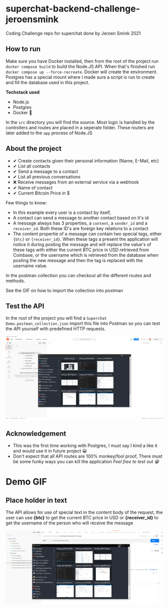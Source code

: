 # superchat-backend-challenge-jeroensmink
Coding Challenge repo for superchat done by Jeroen Smink 2021

## How to run
Make sure you have Docker installed, then from the root of the project run `docker compose build` to build the Node.JS API. When that's finished run `docker compose up --force-recreate`. Docker will create the environment. Postgres has a special mount where I made sure a script is run to create and fill the database used in this project.

**Techstack used**
- Node.js
- Postgres
- Docker 🐳

In the `src` directory you will find the source. Most logic is handled by the controllers and routes are placed in a seperate folder. These routers are later added to the `app` process of Node.JS

## About the project

- ✔ Create contacts given their personal information (Name, E-Mail, etc)
- ✔ List all contacts
- ✔ Send a message to a contact
- ✔ List all previous conversations
- ❌ Receive messages from an external service via a webhook
- ✔ Name of contact
- ✔ Current Bitcoin Price in $

Few things to know:
- In this example every user is a contact by itself,
- A contact can send a message to another contact based on it's id
- A message always has 3 properties, a `content`, a `sender_id` and a `receiver_id`. Both these ID's are foreign key relations to a contact
- The content propertie of a message can contain two special tags, either `{btc}` or `{receiver_id}`. When these tags a present the application will notice it during posting the message and will replace the value's of these tags with either the current BTC price in USD retrieved from Coinbase, or the username which is retrieved from the database when posting the new message and then the tag is replaced with the username value.

In the postman collection you can checkout all the different routes and methods.

See the GIF on how to import the collection into postman

## Test the API
In the root of the project you will find a `Superchat Demo.postman_collection.json` import this file into Postman so you can test the API yourself with predefined HTTP requests.

![Import postman collection](demo/import_postman.gif)

## Acknowledgement
- This was the first time working with Postgres, I must say I kind a like it and would use it in future project 😀
- Don't expect that all API routes are 100% monkey/fool proof, There must be some funky ways you can kill the application _Feel free to test out 😁_

# Demo GIF

## Place holder in text
The API allows for use of special text in the content body of the request, the user can use **{btc}** to get the current BTC price in USD or **{receiver_id}** to get the username of the person who will receive the message

![placeholder](demo/placeholder_in_text.gif)
